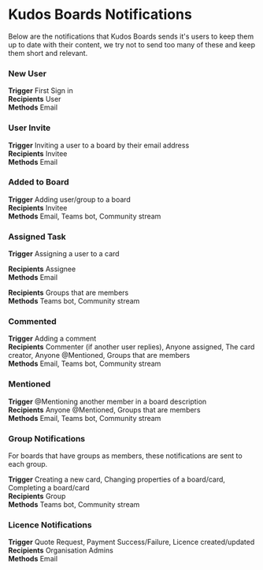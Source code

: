 # Kudos Boards Notifications

Below are the notifications that Kudos Boards sends it's users to keep them up to date with their content, we try not to send too many of these and keep them short and relevant.

### New User

__Trigger__ First Sign in<br>
__Recipients__ User<br>
__Methods__ Email<br>

### User Invite

__Trigger__ Inviting a user to a board by their email address<br>
__Recipients__ Invitee<br>
__Methods__ Email<br>

### Added to Board

__Trigger__ Adding user/group to a board<br>
__Recipients__ Invitee<br>
__Methods__ Email, Teams bot, Community stream<br>

### Assigned Task

__Trigger__ Assigning a user to a card<br>

__Recipients__ Assignee<br>
__Methods__ Email<br>

__Recipients__ Groups that are members<br>
__Methods__ Teams bot, Community stream<br>

### Commented

__Trigger__ Adding a comment<br>
__Recipients__ Commenter (if another user replies), Anyone assigned, The card creator, Anyone @Mentioned, Groups that are members<br>
__Methods__ Email, Teams bot, Community stream<br>

### Mentioned

__Trigger__ @Mentioning another member in a board description<br>
__Recipients__ Anyone @Mentioned, Groups that are members<br>
__Methods__ Email, Teams bot, Community stream<br>

### Group Notifications
For boards that have groups as members, these notifications are sent to each group.

__Trigger__ Creating a new card, Changing properties of a board/card, Completing a board/card<br>
__Recipients__ Group<br>
__Methods__ Teams bot, Community stream<br>

### Licence Notifications

__Trigger__ Quote Request, Payment Success/Failure, Licence created/updated<br>
__Recipients__ Organisation Admins<br>
__Methods__ Email<br>
